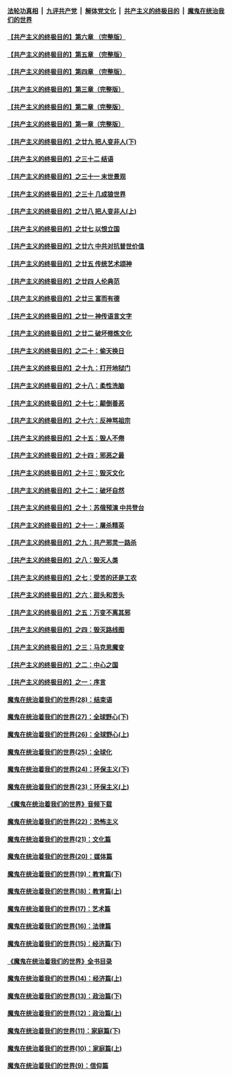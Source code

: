 ####  [法轮功真相](../../../../basic/blob/master/README.md?t=04100801) &nbsp;|&nbsp; [九评共产党](../../../../9ping.md/blob/master/README.md?t=04100801) &nbsp;|&nbsp; [解体党文化](../../../../jtdwh.md/blob/master/README.md?t=04100801)  &nbsp;|&nbsp; [共产主义的终极目的](../../../../gczydzjmd.md/blob/master/README.md?t=04100801) &nbsp;|&nbsp; [魔鬼在统治我们的世界](../../../../mgztzwmdsj.md/blob/master/README.md?t=04100801) 

#### [【共产主义的终极目的】第六章 （完整版）](../pages/nsc422/n11428913.md?t=04100801) 

#### [【共产主义的终极目的】第五章 （完整版）](../pages/nsc422/n11428912.md?t=04100801) 

#### [【共产主义的终极目的】第四章 （完整版）](../pages/nsc422/n11428907.md?t=04100801) 

#### [【共产主义的终极目的】第三章（完整版）](../pages/nsc422/n11428848.md?t=04100801) 

#### [【共产主义的终极目的】第二章（完整版）](../pages/nsc422/n11428831.md?t=04100801) 

#### [【共产主义的终极目的】第一章（完整版）](../pages/nsc422/n11417651.md?t=04100801) 

#### [【共产主义的终极目的】之廿九 把人变非人(下)](../pages/nsc422/n11344140.md?t=04100801) 

#### [【共产主义的终极目的】之三十二 结语](../pages/nsc422/n11360535.md?t=04100801) 

#### [【共产主义的终极目的】之三十一 末世景观](../pages/nsc422/n11351129.md?t=04100801) 

#### [【共产主义的终极目的】之三十 几成狼世界](../pages/nsc422/n11348280.md?t=04100801) 

#### [【共产主义的终极目的】之廿八 把人变非人(上)](../pages/nsc422/n11340492.md?t=04100801) 

#### [【共产主义的终极目的】之廿七 以恨立国](../pages/nsc422/n11336944.md?t=04100801) 

#### [【共产主义的终极目的】之廿六 中共对抗普世价值](../pages/nsc422/n11324785.md?t=04100801) 

#### [【共产主义的终极目的】之廿五 传统艺术颂神](../pages/nsc422/n11296396.md?t=04100801) 

#### [【共产主义的终极目的】之廿四 人伦典范](../pages/nsc422/n11296397.md?t=04100801) 

#### [【共产主义的终极目的】之廿三 富而有德](../pages/nsc422/n11283598.md?t=04100801) 

#### [【共产主义的终极目的】之廿一 神传语言文字](../pages/nsc422/n11263265.md?t=04100801) 

#### [【共产主义的终极目的】之廿二 破坏修炼文化](../pages/nsc422/n11245728.md?t=04100801) 

#### [【共产主义的终极目的】之二十：偷天换日](../pages/nsc422/n11238846.md?t=04100801) 

#### [【共产主义的终极目的】之十九：打开地狱门](../pages/nsc422/n11206376.md?t=04100801) 

#### [【共产主义的终极目的】之十八：柔性洗脑](../pages/nsc422/n11199994.md?t=04100801) 

#### [【共产主义的终极目的】之十七：颠倒善恶](../pages/nsc422/n11179782.md?t=04100801) 

#### [【共产主义的终极目的】之十六：反神骂祖宗](../pages/nsc422/n11166798.md?t=04100801) 

#### [【共产主义的终极目的】之十五：毁人不倦](../pages/nsc422/n11166792.md?t=04100801) 

#### [【共产主义的终极目的】之十四：邪恶之最](../pages/nsc422/n11150249.md?t=04100801) 

#### [【共产主义的终极目的】之十三：毁灭文化](../pages/nsc422/n11135227.md?t=04100801) 

#### [【共产主义的终极目的】之十二：破坏自然](../pages/nsc422/n11135214.md?t=04100801) 

#### [【共产主义的终极目的】之十：苏俄预演 中共登台](../pages/nsc422/n11118424.md?t=04100801) 

#### [【共产主义的终极目的】之十一：屠杀精英](../pages/nsc422/n11118442.md?t=04100801) 

#### [【共产主义的终极目的】之九：共产邪灵一路杀](../pages/nsc422/n11114139.md?t=04100801) 

#### [【共产主义的终极目的】之八：毁灭人类](../pages/nsc422/n11108503.md?t=04100801) 

#### [【共产主义的终极目的】之七：受苦的还是工农](../pages/nsc422/n11101809.md?t=04100801) 

#### [【共产主义的终极目的】之六：甜头和苦头](../pages/nsc422/n11096971.md?t=04100801) 

#### [【共产主义的终极目的】之五：万变不离其邪](../pages/nsc422/n11091285.md?t=04100801) 

#### [【共产主义的终极目的】之四：毁灭路线图](../pages/nsc422/n11086284.md?t=04100801) 

#### [【共产主义的终极目的】之三：马克思魔变](../pages/nsc422/n11061941.md?t=04100801) 

#### [【共产主义的终极目的】之二：中心之国](../pages/nsc422/n11047728.md?t=04100801) 

#### [【共产主义的终极目的】之一：序言](../pages/nsc422/n11086077.md?t=04100801) 

#### [魔鬼在统治着我们的世界(28)：结束语](../pages/nsc422/n10936246.md?t=04100801) 

#### [魔鬼在统治着我们的世界(27)：全球野心(下)](../pages/nsc422/n10928319.md?t=04100801) 

#### [魔鬼在统治着我们的世界(26)：全球野心(上)](../pages/nsc422/n10900318.md?t=04100801) 

#### [魔鬼在统治着我们的世界(25)：全球化](../pages/nsc422/n10788205.md?t=04100801) 

#### [魔鬼在统治着我们的世界(24)：环保主义(下)](../pages/nsc422/n10695307.md?t=04100801) 

#### [魔鬼在统治着我们的世界(23)：环保主义(上)](../pages/nsc422/n10688613.md?t=04100801) 

#### [《魔鬼在统治着我们的世界》音频下载](../pages/nsc422/n10635553.md?t=04100801) 

#### [魔鬼在统治着我们的世界(22)：恐怖主义](../pages/nsc422/n10614727.md?t=04100801) 

#### [魔鬼在统治着我们的世界(21)：文化篇](../pages/nsc422/n10597706.md?t=04100801) 

#### [魔鬼在统治着我们的世界(20)：媒体篇](../pages/nsc422/n10586579.md?t=04100801) 

#### [魔鬼在统治着我们的世界(19)：教育篇(下)](../pages/nsc422/n10564808.md?t=04100801) 

#### [魔鬼在统治着我们的世界(18)：教育篇(上)](../pages/nsc422/n10526970.md?t=04100801) 

#### [魔鬼在统治着我们的世界(17)：艺术篇](../pages/nsc422/n10499093.md?t=04100801) 

#### [魔鬼在统治着我们的世界(16)：法律篇](../pages/nsc422/n10485969.md?t=04100801) 

#### [魔鬼在统治着我们的世界(15)：经济篇(下)](../pages/nsc422/n10469975.md?t=04100801) 

#### [《魔鬼在统治着我们的世界》全书目录](../pages/nsc422/n10464261.md?t=04100801) 

#### [魔鬼在统治着我们的世界(14)：经济篇(上)](../pages/nsc422/n10457370.md?t=04100801) 

#### [魔鬼在统治着我们的世界(13)：政治篇(下)](../pages/nsc422/n10448270.md?t=04100801) 

#### [魔鬼在统治着我们的世界(12)：政治篇(上)](../pages/nsc422/n10444576.md?t=04100801) 

#### [魔鬼在统治着我们的世界(11)：家庭篇(下)](../pages/nsc422/n10440961.md?t=04100801) 

#### [魔鬼在统治着我们的世界(10)：家庭篇(上)](../pages/nsc422/n10435448.md?t=04100801) 

#### [魔鬼在统治着我们的世界(9)：信仰篇](../pages/nsc422/n10432159.md?t=04100801) 

